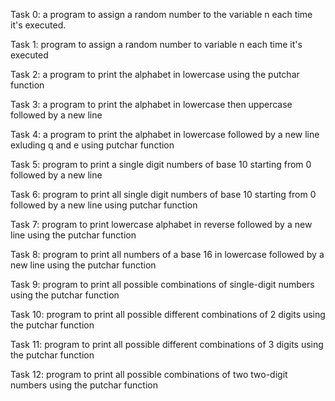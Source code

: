 Task 0:
a program to assign a random number to the variable n each time it's executed.

Task 1:
program to assign a random number to variable n each time it's executed

Task 2:
a program to print the alphabet in lowercase using the putchar function

Task 3:
a program to print  the alphabet in lowercase then uppercase followed by a new line

Task 4:
a program to print the alphabet in lowercase followed by a new line exluding q and e using putchar function

Task 5:
program to print a single digit numbers of base 10 starting from 0 followed by a new line

Task 6:
program to print all single digit numbers of base 10 starting from 0 followed by a new line using putchar function

Task 7:
program to print lowercase alphabet in reverse followed by a new line using the putchar function

Task 8:
program to print all numbers of a base 16 in lowercase followed by a new line using the putchar function

Task 9:
program to print all possible combinations of single-digit numbers using the putchar function

Task 10:
program to print all possible different combinations of 2 digits using the putchar function

Task 11:
program to print all possible different combinations of 3 digits using the putchar function

Task 12:
program to print all possible combinations of two two-digit numbers using the putchar function
